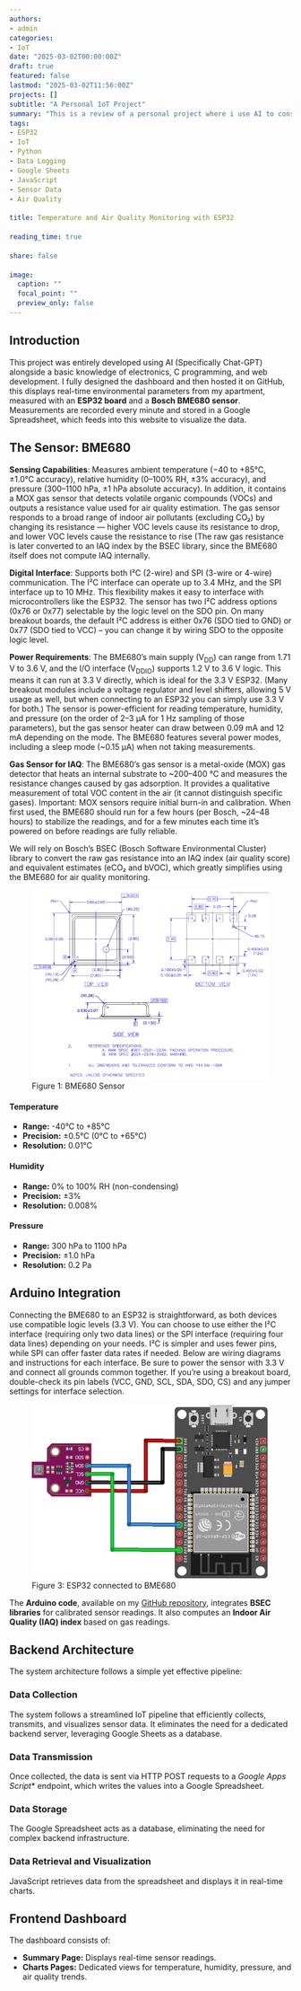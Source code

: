 ```yaml
---
authors:
- admin
categories:
- IoT
date: "2025-03-02T00:00:00Z"
draft: true
featured: false
lastmod: "2025-03-02T11:56:00Z"
projects: []
subtitle: "A Personal IoT Project"
summary: "This is a review of a personal project where i use AI to constrauct an IoT-based temperature and air quality monitoring system with a basic knowledge of electronics, C programming, and web development. Using an ESP32 and a Bosch BME680 sensor, data is logged and displayed in a dashboard powered by Google Sheets and JavaScript wich i fully programmed and designed."
tags:
- ESP32
- IoT
- Python
- Data Logging
- Google Sheets
- JavaScript
- Sensor Data
- Air Quality

title: Temperature and Air Quality Monitoring with ESP32

reading_time: true 

share: false

image:
  caption: ""
  focal_point: ""
  preview_only: false
---
```



## Introduction

This project was entirely developed using AI (Specifically Chat-GPT) alongside a basic knowledge of electronics, C programming, and web development. 
I fully designed the dashboard and then hosted it on GitHub, this displays real-time environmental parameters from my apartment, measured with an **ESP32 board** and a **Bosch BME680 sensor**. Measurements are recorded every minute and stored in a Google Spreadsheet, which feeds into this website to visualize the data.

## The Sensor: BME680

**Sensing Capabilities**: Measures ambient temperature (−40 to +85°C, ±1.0°C accuracy), relative humidity (0–100% RH, ±3% accuracy), and pressure (300–1100 hPa, ±1 hPa absolute accuracy). In addition, it contains a MOX gas sensor that detects volatile organic compounds (VOCs) and outputs a resistance value used for air quality estimation.
The gas sensor responds to a broad range of indoor air pollutants (excluding CO₂) by changing its resistance — higher VOC levels cause its resistance to drop, and lower VOC levels cause the resistance to rise (The raw gas resistance is later converted to an IAQ index by the BSEC library, since the BME680 itself does not compute IAQ internally.

**Digital Interface**: Supports both I²C (2-wire) and SPI (3-wire or 4-wire) communication. The I²C interface can operate up to 3.4 MHz, and the SPI interface up to 10 MHz. This flexibility makes it easy to interface with microcontrollers like the ESP32. The sensor has two I²C address options (0x76 or 0x77) selectable by the logic level on the SDO pin. On many breakout boards, the default I²C address is either 0x76 (SDO tied to GND) or 0x77 (SDO tied to VCC) – you can change it by wiring SDO to the opposite logic level.

**Power Requirements**: The BME680’s main supply (V<sub>DD</sub>) can range from 1.71 V to 3.6 V, and the I/O interface (V<sub>DDIO</sub>) supports 1.2 V to 3.6 V logic. This means it can run at 3.3 V directly, which is ideal for the 3.3 V ESP32. (Many breakout modules include a voltage regulator and level shifters, allowing 5 V usage as well, but when connecting to an ESP32 you can simply use 3.3 V for both.) The sensor is power-efficient for reading temperature, humidity, and pressure (on the order of 2–3 µA for 1 Hz sampling of those parameters), but the gas sensor heater can draw between 0.09 mA and 12 mA depending on the mode.
The BME680 features several power modes, including a sleep mode (~0.15 µA) when not taking measurements.

**Gas Sensor for IAQ**: The BME680’s gas sensor is a metal-oxide (MOX) gas detector that heats an internal substrate to ~200–400 °C and measures the resistance changes caused by gas adsorption. It provides a qualitative measurement of total VOC content in the air (it cannot distinguish specific gases). Important: MOX sensors require initial burn-in and calibration. When first used, the BME680 should run for a few hours (per Bosch, ~24–48 hours) to stabilize the readings, and for a few minutes each time it’s powered on before readings are fully reliable.

We will rely on Bosch’s BSEC (Bosch Software Environmental Cluster) library to convert the raw gas resistance into an IAQ index (air quality score) and equivalent estimates (eCO₂ and bVOC), which greatly simplifies using the BME680 for air quality monitoring.

<figure>
  <img src="sensor.jpg" alt="BME680 Sensor">
  <figcaption>Figure 1: BME680 Sensor</figcaption>
</figure>

#### Temperature
- **Range:** -40°C to +85°C
- **Precision:** ±0.5°C (0°C to +65°C)
- **Resolution:** 0.01°C

#### Humidity
- **Range:** 0% to 100% RH (non-condensing)
- **Precision:** ±3%
- **Resolution:** 0.008%

#### Pressure
- **Range:** 300 hPa to 1100 hPa
- **Precision:** ±1.0 hPa
- **Resolution:** 0.2 Pa

## Arduino Integration


Connecting the BME680 to an ESP32 is straightforward, as both devices use compatible logic levels (3.3 V). You can choose to use either the I²C interface (requiring only two data lines) or the SPI interface (requiring four data lines) depending on your needs. I²C is simpler and uses fewer pins, while SPI can offer faster data rates if needed. Below are wiring diagrams and instructions for each interface. Be sure to power the sensor with 3.3 V and connect all grounds common together. If you’re using a breakout board, double-check its pin labels (VCC, GND, SCL, SDA, SDO, CS) and any jumper settings for interface selection.

<figure>
  <img src="esp32sensor.jpg" alt="ESP32 with BME680">
  <figcaption>Figure 3: ESP32 connected to BME680</figcaption>
</figure>

The **Arduino code**, available on my [GitHub repository](https://github.com/GarauGarau/TempData/blob/main/besc_script/besc_script.ino), integrates **BSEC libraries** for calibrated sensor readings. It also computes an **Indoor Air Quality (IAQ) index** based on gas readings.

## Backend Architecture

The system architecture follows a simple yet effective pipeline:

### Data Collection
The system follows a streamlined IoT pipeline that efficiently collects, transmits, and visualizes sensor data. It eliminates the need for a dedicated backend server, leveraging Google Sheets as a database.

### Data Transmission
Once collected, the data is sent via HTTP POST requests to a *Google Apps Script** endpoint, which writes the values into a Google Spreadsheet.

### Data Storage
The Google Spreadsheet acts as a database, eliminating the need for complex backend infrastructure.

### Data Retrieval and Visualization
JavaScript retrieves data from the spreadsheet and displays it in real-time charts.

## Frontend Dashboard

The dashboard consists of:
- **Summary Page:** Displays real-time sensor readings.
- **Charts Pages:** Dedicated views for temperature, humidity, pressure, and air quality trends.




